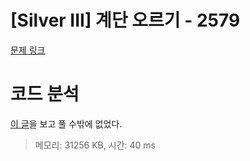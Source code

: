# [Silver III] 계단 오르기 - 2579 

[문제 링크](https://www.acmicpc.net/problem/2579) 

# 코드 분석
[이 글](https://www.acmicpc.net/board/view/108201)을 보고 풀 수밖에 없었다.
> 메모리: 31256 KB, 시간: 40 ms